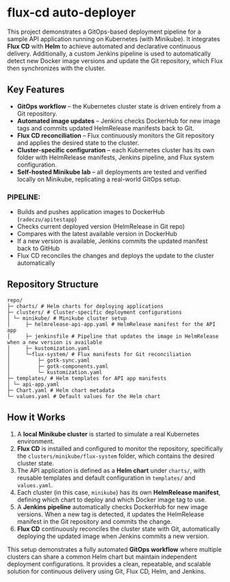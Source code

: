 # flux-cd auto-deployer

This project demonstrates a GitOps-based deployment pipeline for a sample API application running on Kubernetes (with Minikube). It integrates **Flux CD** with **Helm** to achieve automated and declarative continuous delivery. Additionally, a custom Jenkins pipeline is used to automatically detect new Docker image versions and update the Git repository, which Flux then synchronizes with the cluster.

## Key Features
- **GitOps workflow** – the Kubernetes cluster state is driven entirely from a Git repository.  
- **Automated image updates** – Jenkins checks DockerHub for new image tags and commits updated HelmRelease manifests back to Git.  
- **Flux CD reconciliation** – Flux continuously monitors the Git repository and applies the desired state to the cluster.  
- **Cluster-specific configuration** – each Kubernetes cluster has its own folder with HelmRelease manifests, Jenkins pipeline, and Flux system configuration.  
- **Self-hosted Minikube lab** – all deployments are tested and verified locally on Minikube, replicating a real-world GitOps setup.

### PIPELINE:

- Builds and pushes application images to DockerHub (`radeczu/apitestapp`)  
- Checks current deployed version (HelmRelease in Git repo)  
- Compares with the latest available version in DockerHub  
- If a new version is available, Jenkins commits the updated manifest back to GitHub  
- Flux CD reconciles the changes and deploys the update to the cluster automatically

## Repository Structure

```
repo/
├─ charts/ # Helm charts for deploying applications
├─ clusters/ # Cluster-specific deployment configurations
│ └─ minikube/ # Minikube cluster setup
│     ├─ helmrelease-api-app.yaml # HelmRelease manifest for the API app
│     ├─ jenkinsfile # Pipeline that updates the image in HelmRelease when a new version is available
│     ├─ kustomization.yaml
│     └─flux-system/ # Flux manifests for Git reconciliation
│         ├─ gotk-sync.yaml
│         ├─ gotk-components.yaml
│         └─ kustomization.yaml
├─ templates/ # Helm templates for API app manifests
│ └─ api-app.yaml
├─ Chart.yaml # Helm chart metadata
└─ values.yaml # Default values for the Helm chart
```

## How it Works

1. A **local Minikube cluster** is started to simulate a real Kubernetes environment.  
2. **Flux CD** is installed and configured to monitor the repository, specifically the `clusters/minikube/flux-system` folder, which contains the desired cluster state.  
3. The API application is defined as a **Helm chart** under `charts/`, with reusable templates and default configuration in `templates/` and `values.yaml`.  
4. Each cluster (in this case, `minikube`) has its own **HelmRelease manifest**, defining which chart to deploy and which Docker image tag to use.  
5. A **Jenkins pipeline** automatically checks DockerHub for new image versions. When a new tag is detected, it updates the HelmRelease manifest in the Git repository and commits the change.  
6. **Flux CD** continuously reconciles the cluster state with Git, automatically deploying the updated image when Jenkins commits a new version.  

This setup demonstrates a fully automated **GitOps workflow** where multiple clusters can share a common Helm chart but maintain independent deployment configurations. It provides a clean, repeatable, and scalable solution for continuous delivery using Git, Flux CD, Helm, and Jenkins.
